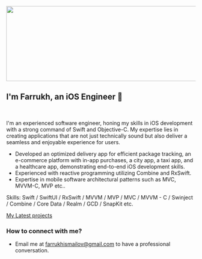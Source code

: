 
<p align="center">
  <img src="https://github.com/faluhe/faluhe/assets/18241760/32324433-2fd1-4c24-9887-e8463df19466" width="800" height="200">
</p>
 

##  I'm Farrukh,  an iOS Engineer  

<br>

I'm an experienced software engineer, honing my skills in iOS development with a strong command of Swift and Objective-C. My expertise lies in creating applications that are not just technically sound but also deliver a seamless and enjoyable experience for users.<br>

-  Developed an optimized delivery app for efficient package tracking, an e-commerce platform with in-app purchases, a city app, a taxi app, and a healthcare app, demonstrating end-to-end iOS development skills.<br>
-  Experienced with reactive programming utilizing Combine and RxSwift.<br>
-  Expertise in mobile software architectural patterns such as MVC, MVVM-C, MVP etc..<br>

Skills: Swift / SwiftUI / RxSwift / MVVM / MVP / MVC / MVVM - C / Swinject / Combine / Core Data / Realm / GCD / SnapKit etc. 

[My Latest projects](https://github.com/faluhe/Portfolio/blob/master/README.md)
<br>



### How to connect with me?

- Email me at farrukhismailov@gmail.com to have a professional conversation.

